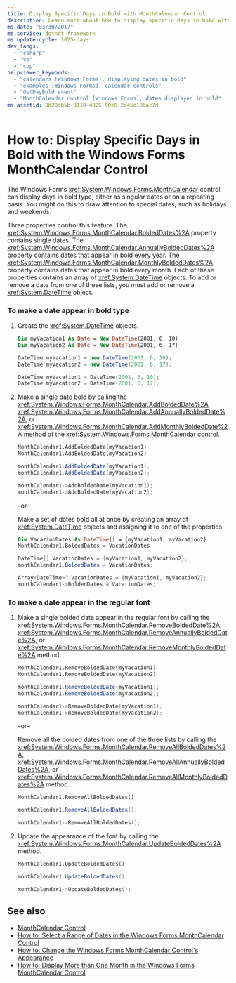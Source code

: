 ```yaml
---
title: Display Specific Days in Bold with MonthCalendar Control
description: Learn more about how to display specific days in bold with the Windows Forms MonthCalendar control.
ms.date: "03/30/2017"
ms.service: dotnet-framework
ms.update-cycle: 1825-days
dev_langs:
  - "csharp"
  - "vb"
  - "cpp"
helpviewer_keywords:
  - "calendars [Windows Forms], displaying dates in bold"
  - "examples [Windows Forms], calendar controls"
  - "GetDayBold event"
  - "MonthCalendar control [Windows Forms], dates displayed in bold"
ms.assetid: 8b20db5b-8118-4825-90e8-2c45c186ac7d
---
```

# How to: Display Specific Days in Bold with the Windows Forms MonthCalendar Control

The Windows Forms <xref:System.Windows.Forms.MonthCalendar> control can display days in bold type, either as singular dates or on a repeating basis. You might do this to draw attention to special dates, such as holidays and weekends.

Three properties control this feature. The <xref:System.Windows.Forms.MonthCalendar.BoldedDates%2A> property contains single dates. The <xref:System.Windows.Forms.MonthCalendar.AnnuallyBoldedDates%2A> property contains dates that appear in bold every year. The <xref:System.Windows.Forms.MonthCalendar.MonthlyBoldedDates%2A> property contains dates that appear in bold every month. Each of these properties contains an array of <xref:System.DateTime> objects. To add or remove a date from one of these lists, you must add or remove a <xref:System.DateTime> object.

### To make a date appear in bold type

1. Create the <xref:System.DateTime> objects.

    ```vb
    Dim myVacation1 As Date = New DateTime(2001, 6, 10)
    Dim myVacation2 As Date = New DateTime(2001, 6, 17)
    ```

    ```csharp
    DateTime myVacation1 = new DateTime(2001, 6, 10);
    DateTime myVacation2 = new DateTime(2001, 6, 17);
    ```

    ```cpp
    DateTime myVacation1 = DateTime(2001, 6, 10);
    DateTime myVacation2 = DateTime(2001, 6, 17);
    ```

2. Make a single date bold by calling the <xref:System.Windows.Forms.MonthCalendar.AddBoldedDate%2A>, <xref:System.Windows.Forms.MonthCalendar.AddAnnuallyBoldedDate%2A>, or <xref:System.Windows.Forms.MonthCalendar.AddMonthlyBoldedDate%2A> method of the <xref:System.Windows.Forms.MonthCalendar> control.

    ```vb
    MonthCalendar1.AddBoldedDate(myVacation1)
    MonthCalendar1.AddBoldedDate(myVacation2)
    ```

    ```csharp
    monthCalendar1.AddBoldedDate(myVacation1);
    monthCalendar1.AddBoldedDate(myVacation2);
    ```

    ```cpp
    monthCalendar1->AddBoldedDate(myVacation1);
    monthCalendar1->AddBoldedDate(myVacation2);
    ```

     –or–

     Make a set of dates bold all at once by creating an array of <xref:System.DateTime> objects and assigning it to one of the properties.

    ```vb
    Dim VacationDates As DateTime() = {myVacation1, myVacation2}
    MonthCalendar1.BoldedDates = VacationDates
    ```

    ```csharp
    DateTime[] VacationDates = {myVacation1, myVacation2};
    monthCalendar1.BoldedDates = VacationDates;
    ```

    ```cpp
    Array<DateTime>^ VacationDates = {myVacation1, myVacation2};
    monthCalendar1->BoldedDates = VacationDates;
    ```

### To make a date appear in the regular font

1. Make a single bolded date appear in the regular font by calling the <xref:System.Windows.Forms.MonthCalendar.RemoveBoldedDate%2A>, <xref:System.Windows.Forms.MonthCalendar.RemoveAnnuallyBoldedDate%2A>, or <xref:System.Windows.Forms.MonthCalendar.RemoveMonthlyBoldedDate%2A> method.

    ```vb
    MonthCalendar1.RemoveBoldedDate(myVacation1)
    MonthCalendar1.RemoveBoldedDate(myVacation2)
    ```

    ```csharp
    monthCalendar1.RemoveBoldedDate(myVacation1);
    monthCalendar1.RemoveBoldedDate(myVacation2);
    ```

    ```cpp
    monthCalendar1->RemoveBoldedDate(myVacation1);
    monthCalendar1->RemoveBoldedDate(myVacation2);
    ```

     –or–

     Remove all the bolded dates from one of the three lists by calling the <xref:System.Windows.Forms.MonthCalendar.RemoveAllBoldedDates%2A>, <xref:System.Windows.Forms.MonthCalendar.RemoveAllAnnuallyBoldedDates%2A>, or <xref:System.Windows.Forms.MonthCalendar.RemoveAllMonthlyBoldedDates%2A> method.

    ```vb
    MonthCalendar1.RemoveAllBoldedDates()
    ```

    ```csharp
    monthCalendar1.RemoveAllBoldedDates();
    ```

    ```cpp
    monthCalendar1->RemoveAllBoldedDates();
    ```

2. Update the appearance of the font by calling the <xref:System.Windows.Forms.MonthCalendar.UpdateBoldedDates%2A> method.

    ```vb
    MonthCalendar1.UpdateBoldedDates()
    ```

    ```csharp
    monthCalendar1.UpdateBoldedDates();
    ```

    ```cpp
    monthCalendar1->UpdateBoldedDates();
    ```

## See also

- [MonthCalendar Control](monthcalendar-control-windows-forms.md)
- [How to: Select a Range of Dates in the Windows Forms MonthCalendar Control](how-to-select-a-range-of-dates-in-the-windows-forms-monthcalendar-control.md)
- [How to: Change the Windows Forms MonthCalendar Control's Appearance](how-to-change-monthcalendar-control-appearance.md)
- [How to: Display More than One Month in the Windows Forms MonthCalendar Control](display-more-than-one-month-wf-monthcalendar-control.md)
